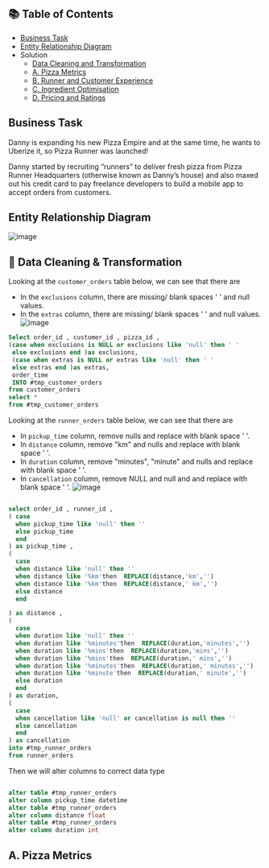 ## 📚 Table of Contents
- [Business Task](#business-task)
- [Entity Relationship Diagram](#entity-relationship-diagram)
- Solution
  - [Data Cleaning and Transformation](#-data-cleaning--transformation)
  - [A. Pizza Metrics](#a-pizza-metrics)
  - [B. Runner and Customer Experience](#b-runner-and-customer-experience)
  - [C. Ingredient Optimisation](#c-ingredient-optimisation)
  - [D. Pricing and Ratings](#d-pricing-and-ratings)
 
## Business Task
Danny is expanding his new Pizza Empire and at the same time, he wants to Uberize it, so Pizza Runner was launched!

Danny started by recruiting “runners” to deliver fresh pizza from Pizza Runner Headquarters (otherwise known as Danny’s house) and also maxed out his credit card to pay freelance developers to build a mobile app to accept orders from customers. 

## Entity Relationship Diagram
![image](https://github.com/omarkhalled/8-Week-SQL-Challenge/assets/90888020/46c510bd-f676-4152-a2ca-d7b0a3df7462)

## 🧼 Data Cleaning & Transformation

Looking at the `customer_orders` table below, we can see that there are
- In the `exclusions` column, there are missing/ blank spaces ' ' and null values. 
- In the `extras` column, there are missing/ blank spaces ' ' and null values.
![image](https://github.com/omarkhalled/8-Week-SQL-Challenge/assets/90888020/8b432b53-4756-4ed1-a968-b2c716fcd304)

````sql
Select order_id , customer_id , pizza_id ,
(case when exclusions is NULL or exclusions like 'null' then ' '
 else exclusions end )as exclusions,
 (case when extras is NULL or extras like 'null' then ' '
 else extras end )as extras,
 order_time
 INTO #tmp_customer_orders
from customer_orders
select *
from #tmp_customer_orders
`````

Looking at the `runner_orders` table below, we can see that there are
- In `pickup_time` column, remove nulls and replace with blank space ' '.
- In `distance` column, remove "km" and nulls and replace with blank space ' '.
- In `duration` column, remove "minutes", "minute" and nulls and replace with blank space ' '.
- In `cancellation` column, remove NULL and null and and replace with blank space ' '.
![image](https://github.com/omarkhalled/8-Week-SQL-Challenge/assets/90888020/2926b53f-c14d-40a0-b657-983799fb7462)

````sql

select order_id , runner_id ,
( case
  when pickup_time like 'null' then ''
  else pickup_time
  end
) as pickup_time ,
(
  case
  when distance like 'null' then ''
  when distance like '%km'then  REPLACE(distance,'km','')
  when distance like '%km'then  REPLACE(distance,' km','')
  else distance
  end

) as distance ,
(
  case
  when duration like 'null' then ''
  when duration like '%minutes'then  REPLACE(duration,'minutes','')
  when duration like '%mins'then  REPLACE(duration,'mins','')
  when duration like '%mins'then  REPLACE(duration,' mins','')
  when duration like '%minutes'then  REPLACE(duration,' minutes','')
  when duration like '%minute'then  REPLACE(duration,' minute','')
  else duration
  end
) as duration,
(
  case
  when cancellation like 'null' or cancellation is null then ''
  else cancellation
  end
) as cancellation
into #tmp_runner_orders
from runner_orders
`````

Then we will alter columns to correct data type

````sql

alter table #tmp_runner_orders
alter column pickup_time datetime
alter table #tmp_runner_orders
alter column distance float
alter table #tmp_runner_orders
alter column duration int

`````

## A. Pizza Metrics

